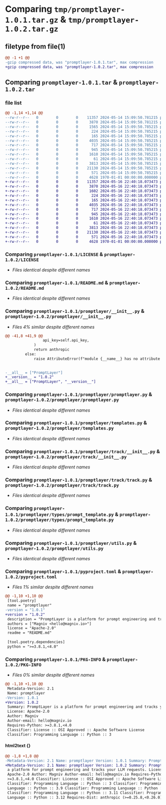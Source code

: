 # Comparing `tmp/promptlayer-1.0.1.tar.gz` & `tmp/promptlayer-1.0.2.tar.gz`

## filetype from file(1)

```diff
@@ -1 +1 @@
-gzip compressed data, was "promptlayer-1.0.1.tar", max compression
+gzip compressed data, was "promptlayer-1.0.2.tar", max compression
```

## Comparing `promptlayer-1.0.1.tar` & `promptlayer-1.0.2.tar`

### file list

```diff
@@ -1,14 +1,14 @@
--rw-r--r--   0        0        0    11357 2024-05-14 15:09:50.781215 promptlayer-1.0.1/LICENSE
--rw-r--r--   0        0        0     3870 2024-05-14 15:09:50.781215 promptlayer-1.0.1/README.md
--rw-r--r--   0        0        0     1565 2024-05-14 15:09:50.785215 promptlayer-1.0.1/promptlayer/__init__.py
--rw-r--r--   0        0        0      224 2024-05-14 15:09:50.785215 promptlayer-1.0.1/promptlayer/groups/__init__.py
--rw-r--r--   0        0        0      165 2024-05-14 15:09:50.785215 promptlayer-1.0.1/promptlayer/groups/groups.py
--rw-r--r--   0        0        0     4035 2024-05-14 15:09:50.785215 promptlayer-1.0.1/promptlayer/promptlayer.py
--rw-r--r--   0        0        0      717 2024-05-14 15:09:50.785215 promptlayer-1.0.1/promptlayer/templates.py
--rw-r--r--   0        0        0      945 2024-05-14 15:09:50.785215 promptlayer-1.0.1/promptlayer/track/__init__.py
--rw-r--r--   0        0        0     1610 2024-05-14 15:09:50.785215 promptlayer-1.0.1/promptlayer/track/track.py
--rw-r--r--   0        0        0       61 2024-05-14 15:09:50.785215 promptlayer-1.0.1/promptlayer/types/__init__.py
--rw-r--r--   0        0        0     3813 2024-05-14 15:09:50.785215 promptlayer-1.0.1/promptlayer/types/prompt_template.py
--rw-r--r--   0        0        0    21130 2024-05-14 15:09:50.785215 promptlayer-1.0.1/promptlayer/utils.py
--rw-r--r--   0        0        0      571 2024-05-14 15:09:50.785215 promptlayer-1.0.1/pyproject.toml
--rw-r--r--   0        0        0     4628 1970-01-01 00:00:00.000000 promptlayer-1.0.1/PKG-INFO
+-rw-r--r--   0        0        0    11357 2024-05-16 22:40:18.073473 promptlayer-1.0.2/LICENSE
+-rw-r--r--   0        0        0     3870 2024-05-16 22:40:18.073473 promptlayer-1.0.2/README.md
+-rw-r--r--   0        0        0     1602 2024-05-16 22:40:18.073473 promptlayer-1.0.2/promptlayer/__init__.py
+-rw-r--r--   0        0        0      224 2024-05-16 22:40:18.073473 promptlayer-1.0.2/promptlayer/groups/__init__.py
+-rw-r--r--   0        0        0      165 2024-05-16 22:40:18.073473 promptlayer-1.0.2/promptlayer/groups/groups.py
+-rw-r--r--   0        0        0     4035 2024-05-16 22:40:18.073473 promptlayer-1.0.2/promptlayer/promptlayer.py
+-rw-r--r--   0        0        0      717 2024-05-16 22:40:18.073473 promptlayer-1.0.2/promptlayer/templates.py
+-rw-r--r--   0        0        0      945 2024-05-16 22:40:18.073473 promptlayer-1.0.2/promptlayer/track/__init__.py
+-rw-r--r--   0        0        0     1610 2024-05-16 22:40:18.073473 promptlayer-1.0.2/promptlayer/track/track.py
+-rw-r--r--   0        0        0       61 2024-05-16 22:40:18.073473 promptlayer-1.0.2/promptlayer/types/__init__.py
+-rw-r--r--   0        0        0     3813 2024-05-16 22:40:18.073473 promptlayer-1.0.2/promptlayer/types/prompt_template.py
+-rw-r--r--   0        0        0    21130 2024-05-16 22:40:18.073473 promptlayer-1.0.2/promptlayer/utils.py
+-rw-r--r--   0        0        0      571 2024-05-16 22:40:18.073473 promptlayer-1.0.2/pyproject.toml
+-rw-r--r--   0        0        0     4628 1970-01-01 00:00:00.000000 promptlayer-1.0.2/PKG-INFO
```

### Comparing `promptlayer-1.0.1/LICENSE` & `promptlayer-1.0.2/LICENSE`

 * *Files identical despite different names*

### Comparing `promptlayer-1.0.1/README.md` & `promptlayer-1.0.2/README.md`

 * *Files identical despite different names*

### Comparing `promptlayer-1.0.1/promptlayer/__init__.py` & `promptlayer-1.0.2/promptlayer/__init__.py`

 * *Files 4% similar despite different names*

```diff
@@ -41,8 +41,9 @@
                 api_key=self.api_key,
             )
             return anthropic
         else:
             raise AttributeError(f"module {__name__} has no attribute {name}")
 
 
-__all__ = ["PromptLayer"]
+__version__ = "1.0.2"
+__all__ = ["PromptLayer", "__version__"]
```

### Comparing `promptlayer-1.0.1/promptlayer/promptlayer.py` & `promptlayer-1.0.2/promptlayer/promptlayer.py`

 * *Files identical despite different names*

### Comparing `promptlayer-1.0.1/promptlayer/templates.py` & `promptlayer-1.0.2/promptlayer/templates.py`

 * *Files identical despite different names*

### Comparing `promptlayer-1.0.1/promptlayer/track/__init__.py` & `promptlayer-1.0.2/promptlayer/track/__init__.py`

 * *Files identical despite different names*

### Comparing `promptlayer-1.0.1/promptlayer/track/track.py` & `promptlayer-1.0.2/promptlayer/track/track.py`

 * *Files identical despite different names*

### Comparing `promptlayer-1.0.1/promptlayer/types/prompt_template.py` & `promptlayer-1.0.2/promptlayer/types/prompt_template.py`

 * *Files identical despite different names*

### Comparing `promptlayer-1.0.1/promptlayer/utils.py` & `promptlayer-1.0.2/promptlayer/utils.py`

 * *Files identical despite different names*

### Comparing `promptlayer-1.0.1/pyproject.toml` & `promptlayer-1.0.2/pyproject.toml`

 * *Files 1% similar despite different names*

```diff
@@ -1,10 +1,10 @@
 [tool.poetry]
 name = "promptlayer"
-version = "1.0.1"
+version = "1.0.2"
 description = "PromptLayer is a platform for prompt engineering and tracks your LLM requests."
 authors = ["Magniv <hello@magniv.io>"]
 license = "Apache-2.0"
 readme = "README.md"
 
 [tool.poetry.dependencies]
 python = ">=3.8.1,<4.0"
```

### Comparing `promptlayer-1.0.1/PKG-INFO` & `promptlayer-1.0.2/PKG-INFO`

 * *Files 0% similar despite different names*

```diff
@@ -1,10 +1,10 @@
 Metadata-Version: 2.1
 Name: promptlayer
-Version: 1.0.1
+Version: 1.0.2
 Summary: PromptLayer is a platform for prompt engineering and tracks your LLM requests.
 License: Apache-2.0
 Author: Magniv
 Author-email: hello@magniv.io
 Requires-Python: >=3.8.1,<4.0
 Classifier: License :: OSI Approved :: Apache Software License
 Classifier: Programming Language :: Python :: 3
```

#### html2text {}

```diff
@@ -1,8 +1,8 @@
-Metadata-Version: 2.1 Name: promptlayer Version: 1.0.1 Summary: PromptLayer is
+Metadata-Version: 2.1 Name: promptlayer Version: 1.0.2 Summary: PromptLayer is
 a platform for prompt engineering and tracks your LLM requests. License:
 Apache-2.0 Author: Magniv Author-email: hello@magniv.io Requires-Python:
 >=3.8.1,<4.0 Classifier: License :: OSI Approved :: Apache Software License
 Classifier: Programming Language :: Python :: 3 Classifier: Programming
 Language :: Python :: 3.9 Classifier: Programming Language :: Python :: 3.10
 Classifier: Programming Language :: Python :: 3.11 Classifier: Programming
 Language :: Python :: 3.12 Requires-Dist: anthropic (>=0.25.8,<0.26.0)
```

